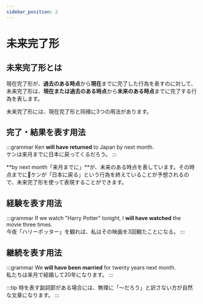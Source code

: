 ```yaml
---
sidebar_position: 2
---
```


# 未来完了形

## 未来完了形とは

現在完了形が、**過去のある時点**から**現在**までに完了した行為を表すのに対して、未来完了形は、**現在または過去のある時点**から**未来のある時点**までに完了する行為を表します。

未来完了形には、現在完了形と同様に3つの用法があります。

## 完了・結果を表す用法

:::grammar
Ken **will have returned** to Japan by next month.   
ケンは来月までに日本に戻ってくるだろう。
:::

**by next month「来月までに」**が、未来のある時点を表しています。その時点までにケンが「日本に戻る」という行為を終えていることが予想されるので、未来完了形を使って表現することができます。

## 経験を表す用法

:::grammar
If we watch "Harry Potter" tonight, I **will have watched** the movie three times.   
今夜「ハリーポッター」を観れば、私はその映画を3回観たことになる。
:::

## 継続を表す用法

:::grammar
We **will have been married** for twenty years next month.   
私たちは来月で結婚して20年になります。
:::

:::tip
時を表す副詞節がある場合には、無理に「〜だろう」と訳さない方が自然な文章になります。
:::